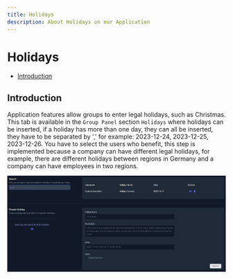 ```yaml
---
title: Holidays
description: About Holidays on our Application
---
```


# Holidays

- [Introduction](#introduction)

<a name="introduction"></a>

## Introduction

Application features allow groups to enter legal holidays, such as Christmas.
This tab is available in the `Group Panel` section `Holidays` where holidays can be inserted, if a holiday has more than one day, they can all be inserted, they have to be separated by ',' for example: 2023-12-24, 2023-12-25, 2023-12-26.
You have to select the users who benefit, this step is implemented because a company can have different legal holidays, for example, there are different holidays between regions in Germany and a company can have employees in two regions.

![Holidays](https://raw.githubusercontent.com/zaimea/groups-docs/main/preview/holidays.jpg)
